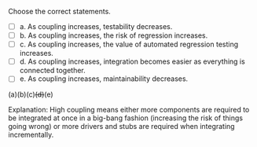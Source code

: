 <panel header="{{ icon_Q_A }} Statements about coupling">

Choose the correct statements.

- [ ] a. As coupling increases, testability decreases.
- [ ] b. As coupling increases, the risk of regression increases.
- [ ] c. As coupling increases, the value of automated regression testing increases.
- [ ] d. As coupling increases, integration becomes easier as everything is connected together.
- [ ] e. As coupling increases, maintainability decreases.

<panel type="seamless" header="{{ icon_A }} Answer" minimized>

(a)(b)(c)~~(d)~~(e)

Explanation: High coupling means either more components are required to be integrated at once in a big-bang fashion (increasing the risk of things going wrong) or more drivers and stubs are required when integrating incrementally.

</panel>
</panel>
